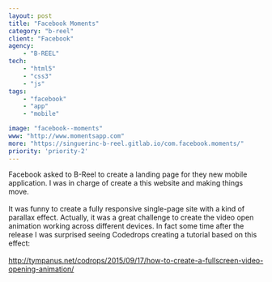 ```yaml
---
layout: post
title: "Facebook Moments"
category: "b-reel"
client: "Facebook"
agency:
    - "B-REEL"
tech:
    - "html5"
    - "css3"
    - "js"
tags:
    - "facebook"
    - "app"
    - "mobile"

image: "facebook--moments"
www: "http://www.momentsapp.com"
more: "https://singuerinc-b-reel.gitlab.io/com.facebook.moments/"
priority: 'priority-2'
---
```


Facebook asked to B-Reel to create a landing page for they new mobile application. I was in charge of create a this website and making things move.<br/><br/>It was funny to create a fully responsive single-page site with a kind of parallax effect. Actually, it was a great challenge to create the video open animation working across different devices. In fact some time after the release I was surprised seeing Codedrops creating a tutorial based on this effect: <br/><br/><a href='http://tympanus.net/codrops/2015/09/17/how-to-create-a-fullscreen-video-opening-animation/' target='\_blank'>http://tympanus.net/codrops/2015/09/17/how-to-create-a-fullscreen-video-opening-animation/</a>
